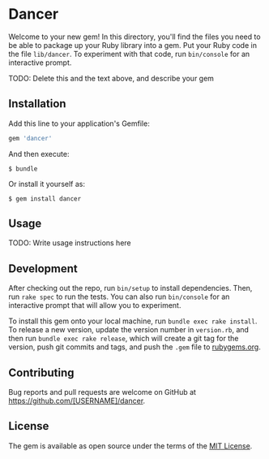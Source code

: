 # Dancer

Welcome to your new gem! In this directory, you'll find the files you need to be able to package up your Ruby library into a gem. Put your Ruby code in the file `lib/dancer`. To experiment with that code, run `bin/console` for an interactive prompt.

TODO: Delete this and the text above, and describe your gem

## Installation

Add this line to your application's Gemfile:

```ruby
gem 'dancer'
```

And then execute:

    $ bundle

Or install it yourself as:

    $ gem install dancer

## Usage

TODO: Write usage instructions here

## Development

After checking out the repo, run `bin/setup` to install dependencies. Then, run `rake spec` to run the tests. You can also run `bin/console` for an interactive prompt that will allow you to experiment.

To install this gem onto your local machine, run `bundle exec rake install`. To release a new version, update the version number in `version.rb`, and then run `bundle exec rake release`, which will create a git tag for the version, push git commits and tags, and push the `.gem` file to [rubygems.org](https://rubygems.org).

## Contributing

Bug reports and pull requests are welcome on GitHub at https://github.com/[USERNAME]/dancer.


## License

The gem is available as open source under the terms of the [MIT License](http://opensource.org/licenses/MIT).

